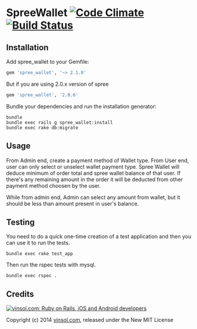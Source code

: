 SpreeWallet  [![Code Climate](https://codeclimate.com/github/vinsol/spree_wallet.png)](https://codeclimate.com/github/vinsol/spree_wallet) [![Build Status](https://travis-ci.org/vinsol/spree_wallet.png?branch=master)](https://travis-ci.org/vinsol/spree_wallet)
===========

Installation
------------

Add spree_wallet to your Gemfile:

```ruby
gem 'spree_wallet', '~> 2.1.0'
```

But if you are using 2.0.x version of spree

```ruby
gem 'spree_wallet', '2.0.6'
```

Bundle your dependencies and run the installation generator:

```shell
bundle
bundle exec rails g spree_wallet:install
bundle exec rake db:migrate
```

Usage
-----

From Admin end, create a payment method of Wallet type. From User end, user can only select or unselect wallet payment type. Spree Wallet will deduce minimum of order total and spree wallet balance of that user. If there's any remaining amount in the order it will be deducted from other payment method choosen by the user.

While from admin end, Admin can select any amount from wallet, but it should be less than amount present in user's balance. 

Testing
-------

You need to do a quick one-time creation of a test application and then you can use it to run the tests.

    bundle exec rake test_app

Then run the rspec tests with mysql.

    bundle exec rspec .



Credits
-------

[![vinsol.com: Ruby on Rails, iOS and Android developers](http://vinsol.com/vin_logo.png "Ruby on Rails, iOS and Android developers")](http://vinsol.com)

Copyright (c) 2014 [vinsol.com](http://vinsol.com "Ruby on Rails, iOS and Android developers"), released under the New MIT License

